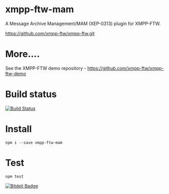 xmpp-ftw-mam
=================

A Message Archive Management/MAM (XEP-0313) plugin for XMPP-FTW.

https://github.com/xmpp-ftw/xmpp-ftw.git

# More....

See the XMPP-FTW demo repository - https://github.com/xmpp-ftw/xmpp-ftw-demo

# Build status

[![Build Status](https://secure.travis-ci.org/xmpp-ftw/xmpp-ftw-mam.png)](http://travis-ci.org/xmpp-ftw/xmpp-ftw-mam)

# Install

```
npm i --save xmpp-ftw-mam
```

# Test

```
npm test
```


[![Bitdeli Badge](https://d2weczhvl823v0.cloudfront.net/xmpp-ftw/xmpp-ftw-mam/trend.png)](https://bitdeli.com/free "Bitdeli Badge")

